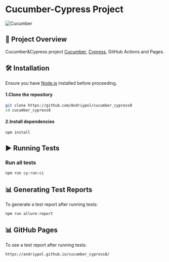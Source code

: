 # Cucumber-Cypress Project

![Cucumber](https://img.shields.io/badge/Cucumber-43B02A?style=for-the-badge&logo=cucumber&logoColor=white)

## 📌 Project Overview
Cucumber&Cypress project [Cucumber](https://cucumber.io/), [Cypress](https://www.cypress.io/), GitHub Actions and Pages.

## 🛠️ Installation
Ensure you have [Node.js](https://nodejs.org/) installed before proceeding.
#### 1.Clone the repository
```sh
git clone https://github.com/Andriypol/cucumber_cypress8
cd cucumber_cypress8
```
#### 2.Install dependencies
```sh
npm install
```

## ▶️ Running Tests

### Run all tests
```sh
npm run cy:run:ci
```

## 📊 Generating Test Reports
To generate a test report after running tests:
```sh
npm run allure:report
```
## 📊 GitHub Pages
To see a test report after running tests:
```sh
https://andriypol.github.io/cucumber_cypress8/
```